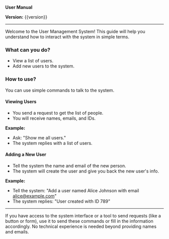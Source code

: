 **User Manual**

**Version:** {{version}}

---

Welcome to the User Management System! This guide will help you understand how to interact with the system in simple terms.

### What can you do?
- View a list of users.
- Add new users to the system.

### How to use?
You can use simple commands to talk to the system.

#### Viewing Users
- You send a request to get the list of people.
- You will receive names, emails, and IDs.

**Example:**
- Ask: "Show me all users."
- The system replies with a list of users.

#### Adding a New User
- Tell the system the name and email of the new person.
- The system will create the user and give you back the new user's info.

**Example:**
- Tell the system: "Add a user named Alice Johnson with email alice@example.com"
- The system replies: "User created with ID 789"

---

If you have access to the system interface or a tool to send requests (like a button or form), use it to send these commands or fill in the information accordingly. No technical experience is needed beyond providing names and emails.